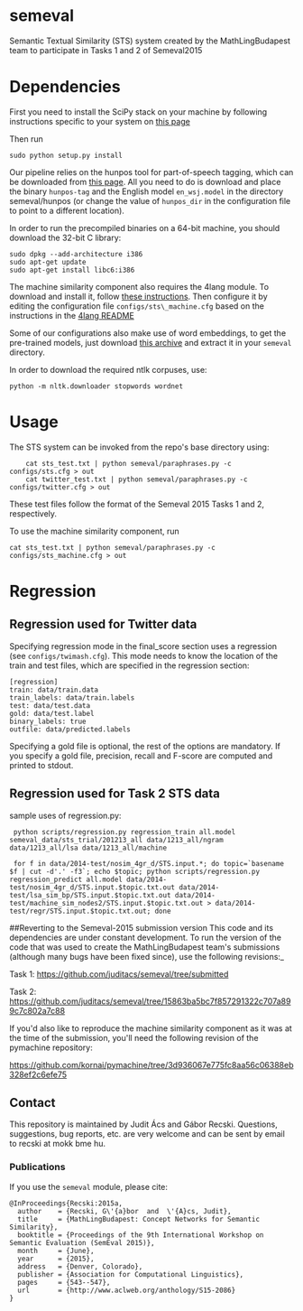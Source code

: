 semeval
=======

Semantic Textual Similarity (STS) system created by the MathLingBudapest team to participate in Tasks 1 and 2 of Semeval2015




# Dependencies
First you need to install the SciPy stack on your machine by following instructions specific to your system on [this page](http://www.scipy.org/install.html)

Then run
```
sudo python setup.py install
```

Our pipeline relies on the hunpos tool for part-of-speech tagging, which can be downloaded from [this page](https://code.google.com/p/hunpos/downloads/list). All you need to do is download and place the binary `hunpos-tag` and the English model `en_wsj.model` in the directory semeval/hunpos (or change the value of `hunpos_dir` in the configuration file to point to a different location).

In order to run the precompiled binaries on a 64-bit machine, you should download the 32-bit C library:
```
sudo dpkg --add-architecture i386 
sudo apt-get update
sudo apt-get install libc6:i386 
```

The machine similarity component also requires the 4lang module. To download and install it, follow [these instructions](https://github.com/kornai/4lang/blob/master/README.md). Then configure it by editing the configuration file `configs/sts\_machine.cfg` based on the instructions in the [4lang README](https://github.com/kornai/4lang/blob/master/README.md#the-config-file)

Some of our configurations also make use of word embeddings, to get the pre-trained models, just download [this archive](http://people.mokk.bme.hu/~recski/4lang/embeddings.tgz) and extract it in your `semeval` directory.

In order to download the required ntlk corpuses, use:
```
python -m nltk.downloader stopwords wordnet
```

# Usage

The STS system can be invoked from the repo's base directory using:

```
    cat sts_test.txt | python semeval/paraphrases.py -c configs/sts.cfg > out
    cat twitter_test.txt | python semeval/paraphrases.py -c configs/twitter.cfg > out
```

These test files follow the format of the Semeval 2015 Tasks 1 and 2, respectively.

To use the machine similarity component, run

```
cat sts_test.txt | python semeval/paraphrases.py -c configs/sts_machine.cfg > out
```

# Regression

## Regression used for Twitter data

Specifying regression mode in the final\_score section uses a regression (see `configs/twimash.cfg`).
This mode needs to know the location of the train and test files, which are specified in the regression section:

    [regression]
    train: data/train.data
    train_labels: data/train.labels
    test: data/test.data
    gold: data/test.label
    binary_labels: true
    outfile: data/predicted.labels

Specifying a gold file is optional, the rest of the options are mandatory.
If you specify a gold file, precision, recall and F-score are computed and printed to stdout.


## Regression used for Task 2 STS data

sample uses of regression.py:

     python scripts/regression.py regression_train all.model semeval_data/sts_trial/201213_all data/1213_all/ngram data/1213_all/lsa data/1213_all/machine

     for f in data/2014-test/nosim_4gr_d/STS.input.*; do topic=`basename $f | cut -d'.' -f3`; echo $topic; python scripts/regression.py regression_predict all.model data/2014-test/nosim_4gr_d/STS.input.$topic.txt.out data/2014-test/lsa_sim_bp/STS.input.$topic.txt.out data/2014-test/machine_sim_nodes2/STS.input.$topic.txt.out > data/2014-test/regr/STS.input.$topic.txt.out; done


##Reverting to the Semeval-2015 submission version
This code and its dependencies are under constant development. To run the version of the code that was used to create the MathLingBudapest team's submissions (although many bugs have been fixed since), use the following revisions:_

Task 1: https://github.com/juditacs/semeval/tree/submitted

Task 2: https://github.com/juditacs/semeval/tree/15863ba5bc7f857291322c707a899c7c802a7c88

If you'd also like to reproduce the machine similarity component as it was at the time of the submission, you'll need the following revision of the pymachine repository:

https://github.com/kornai/pymachine/tree/3d936067e775fc8aa56c06388eb328ef2c6efe75

## Contact
This repository is maintained by Judit Ács and Gábor Recski. Questions, suggestions, bug reports, etc. are very welcome and can be sent by email to recski at mokk bme hu.


### Publications
If you use the `semeval` module, please cite:

```
@InProceedings{Recski:2015a,
  author    = {Recski, G\'{a}bor  and  \'{A}cs, Judit},
  title     = {MathLingBudapest: Concept Networks for Semantic Similarity},
  booktitle = {Proceedings of the 9th International Workshop on Semantic Evaluation (SemEval 2015)},
  month     = {June},
  year      = {2015},
  address   = {Denver, Colorado},
  publisher = {Association for Computational Linguistics},
  pages     = {543--547},
  url       = {http://www.aclweb.org/anthology/S15-2086}
}
```
